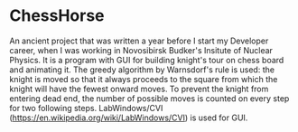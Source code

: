 # ChessHorse
An ancient project that was written a year before I start my Developer career, when I was working in Novosibirsk Budker's Insitute of Nuclear Physics. It is a program with GUI for building knight's tour on chess board and animating it. The greedy algorithm by Warnsdorf's rule is used: the knight is moved so that it always proceeds to the square from which the knight will have the fewest onward moves. To prevent the knight from entering dead end, the number of possible moves is counted on every step for two following steps. LabWindows/CVI (https://en.wikipedia.org/wiki/LabWindows/CVI) is used for GUI.
